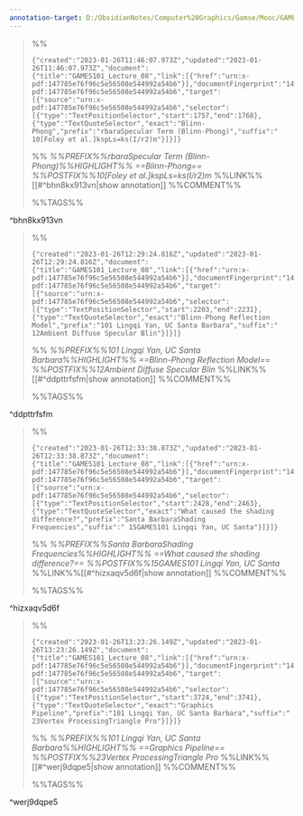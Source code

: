 ```yaml
---
annotation-target: D:/ObsidianNotes/Computer%20Graphics/Gamse/Mooc/GAMES101-现代计算机图形学入门/assets/GAMES101_Lecture_08.pdf
---
```



>%%
>```annotation-json
>{"created":"2023-01-26T11:46:07.973Z","updated":"2023-01-26T11:46:07.973Z","document":{"title":"GAMES101_Lecture_08","link":[{"href":"urn:x-pdf:147785e76f96c5e56508e544992a54b6"}],"documentFingerprint":"147785e76f96c5e56508e544992a54b6"},"uri":"urn:x-pdf:147785e76f96c5e56508e544992a54b6","target":[{"source":"urn:x-pdf:147785e76f96c5e56508e544992a54b6","selector":[{"type":"TextPositionSelector","start":1757,"end":1768},{"type":"TextQuoteSelector","exact":"Blinn-Phong","prefix":"rbaraSpecular Term (Blinn-Phong)","suffix":" 10[Foley et al.]kspLs=ks(I/r2)m"}]}]}
>```
>%%
>*%%PREFIX%%rbaraSpecular Term (Blinn-Phong)%%HIGHLIGHT%% ==Blinn-Phong== %%POSTFIX%%10[Foley et al.]kspLs=ks(I/r2)m*
>%%LINK%%[[#^bhn8kx913vn|show annotation]]
>%%COMMENT%%
>
>%%TAGS%%
>
^bhn8kx913vn


>%%
>```annotation-json
>{"created":"2023-01-26T12:29:24.816Z","updated":"2023-01-26T12:29:24.816Z","document":{"title":"GAMES101_Lecture_08","link":[{"href":"urn:x-pdf:147785e76f96c5e56508e544992a54b6"}],"documentFingerprint":"147785e76f96c5e56508e544992a54b6"},"uri":"urn:x-pdf:147785e76f96c5e56508e544992a54b6","target":[{"source":"urn:x-pdf:147785e76f96c5e56508e544992a54b6","selector":[{"type":"TextPositionSelector","start":2203,"end":2231},{"type":"TextQuoteSelector","exact":"Blinn-Phong Reflection Model","prefix":"101 Lingqi Yan, UC Santa Barbara","suffix":" 12Ambient Diffuse Specular Blin"}]}]}
>```
>%%
>*%%PREFIX%%101 Lingqi Yan, UC Santa Barbara%%HIGHLIGHT%% ==Blinn-Phong Reflection Model== %%POSTFIX%%12Ambient Diffuse Specular Blin*
>%%LINK%%[[#^ddpttrfsfm|show annotation]]
>%%COMMENT%%
>
>%%TAGS%%
>
^ddpttrfsfm


>%%
>```annotation-json
>{"created":"2023-01-26T12:33:38.873Z","updated":"2023-01-26T12:33:38.873Z","document":{"title":"GAMES101_Lecture_08","link":[{"href":"urn:x-pdf:147785e76f96c5e56508e544992a54b6"}],"documentFingerprint":"147785e76f96c5e56508e544992a54b6"},"uri":"urn:x-pdf:147785e76f96c5e56508e544992a54b6","target":[{"source":"urn:x-pdf:147785e76f96c5e56508e544992a54b6","selector":[{"type":"TextPositionSelector","start":2428,"end":2463},{"type":"TextQuoteSelector","exact":"What caused the shading difference?","prefix":"Santa BarbaraShading Frequencies","suffix":" 15GAMES101 Lingqi Yan, UC Santa"}]}]}
>```
>%%
>*%%PREFIX%%Santa BarbaraShading Frequencies%%HIGHLIGHT%% ==What caused the shading difference?== %%POSTFIX%%15GAMES101 Lingqi Yan, UC Santa*
>%%LINK%%[[#^hizxaqv5d6f|show annotation]]
>%%COMMENT%%
>
>%%TAGS%%
>
^hizxaqv5d6f


>%%
>```annotation-json
>{"created":"2023-01-26T13:23:26.149Z","updated":"2023-01-26T13:23:26.149Z","document":{"title":"GAMES101_Lecture_08","link":[{"href":"urn:x-pdf:147785e76f96c5e56508e544992a54b6"}],"documentFingerprint":"147785e76f96c5e56508e544992a54b6"},"uri":"urn:x-pdf:147785e76f96c5e56508e544992a54b6","target":[{"source":"urn:x-pdf:147785e76f96c5e56508e544992a54b6","selector":[{"type":"TextPositionSelector","start":3724,"end":3741},{"type":"TextQuoteSelector","exact":"Graphics Pipeline","prefix":"101 Lingqi Yan, UC Santa Barbara","suffix":" 23Vertex ProcessingTriangle Pro"}]}]}
>```
>%%
>*%%PREFIX%%101 Lingqi Yan, UC Santa Barbara%%HIGHLIGHT%% ==Graphics Pipeline== %%POSTFIX%%23Vertex ProcessingTriangle Pro*
>%%LINK%%[[#^werj9dqpe5|show annotation]]
>%%COMMENT%%
>
>%%TAGS%%
>
^werj9dqpe5

